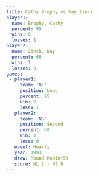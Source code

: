 ```yaml
---
title: Cathy Brophy vs Kay Zinck
player1:             
  name: Brophy, Cathy
  percent: 95        
  wins: 0            
  losses: 1          
player2:             
  name: Zinck, Kay   
  percent: 68        
  wins: 1            
  losses: 0          
games:
 - player1:        
     team: 'NL'    
     position: Lead
     percent: 95   
     win: 0        
     loss: 1       
   player2:          
     team: 'NS'      
     position: Second
     percent: 68     
     win: 1          
     loss: 0         
   event: Hearts       
   year: 1993          
   draw: Round Robin(5)
   score: NL 1 - NS 8  
---
```

